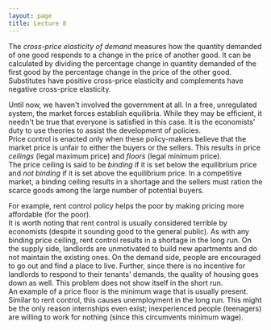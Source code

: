 ```yaml
---
layout: page
title: Lecture 8
---
```


<script type="text/javascript" async src="https://cdnjs.cloudflare.com/ajax/libs/mathjax/2.7.5/latest.js?config=TeX-MML-AM_CHTML" async></script>

The _cross-price elasticity of demand_ measures how the quantity demanded of one good responds to a change in the price of another good. It can be calculated by dividing the percentage change in quantity demanded of the first good by the percentage change in the price of the other good.    
Substitutes have positive cross-price elasticity and complements have negative cross-price elasticity.

Until now, we haven't involved the government at all. In a free, unregulated system, the market forces establish equilibria. While they may be efficient, it needn't be true that everyone is satisfied in this case. It is the economists' duty to use theories to assist the development of policies.    
Price control is enacted only when these policy-makers believe that the market price is unfair to either the buyers or the sellers. This results in price _ceilings_ (legal maximum price) and _floors_ (legal minimum price).    
The price ceiling is said to be _binding_ if it is set below the equilibrium price and _not binding_ if it is set above the equilibrium price. In a competitive market, a binding ceiling results in a shortage and the sellers must ration the scarce goods among the large number of potential buyers.

For example, rent control policy helps the poor by making pricing more affordable (for the poor).    
It is worth noting that rent control is usually considered terrible by economists (despite it sounding good to the general public). As with any binding price ceiling, rent control results in a shortage in the long run. On the supply side, landlords are unmotivated to build new apartments and do not maintain the existing ones. On the demand side, people are encouraged to go out and find a place to live. Further, since there is no incentive for landlords to respond to their tenants' demands, the quality of housing goes down as well. This problem does not show itself in the short run.    
An example of a price floor is the minimum wage that is usually present. Similar to rent control, this causes unemployment in the long run. This might be the only reason internships even exist; inexperienced people (teenagers) are willing to work for nothing (since this circumvents minimum wage).